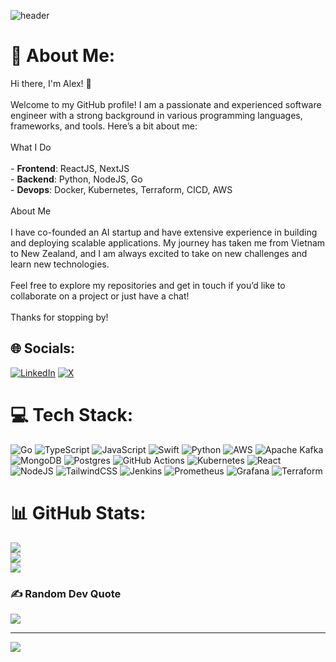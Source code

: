 ![header](https://github.com/halfrost/halfrost/blob/master/icons/header_.png)
# 💫 About Me:
Hi there, I'm Alex! 👋<br><br>Welcome to my GitHub profile! I am a passionate and experienced software engineer with a strong background in various programming languages, frameworks, and tools. Here’s a bit about me:<br><br>What I Do<br><br>- **Frontend**: ReactJS, NextJS<br>- **Backend**: Python, NodeJS, Go<br>- **Devops**: Docker, Kubernetes, Terraform, CICD, AWS<br><br>About Me<br><br>I have co-founded an AI startup and have extensive experience in building and deploying scalable applications. My journey has taken me from Vietnam to New Zealand, and I am always excited to take on new challenges and learn new technologies. <br><br>Feel free to explore my repositories and get in touch if you’d like to collaborate on a project or just have a chat!<br><br>Thanks for stopping by!


## 🌐 Socials:
[![LinkedIn](https://img.shields.io/badge/LinkedIn-%230077B5.svg?logo=linkedin&logoColor=white)](https://linkedin.com/in/alexnguyen0112) [![X](https://img.shields.io/badge/X-black.svg?logo=X&logoColor=white)](https://x.com/alexth0112) 

# 💻 Tech Stack:
![Go](https://img.shields.io/badge/go-%2300ADD8.svg?style=flat-square&logo=go&logoColor=white) ![TypeScript](https://img.shields.io/badge/typescript-%23007ACC.svg?style=flat-square&logo=typescript&logoColor=white) ![JavaScript](https://img.shields.io/badge/javascript-%23323330.svg?style=flat-square&logo=javascript&logoColor=%23F7DF1E) ![Swift](https://img.shields.io/badge/swift-F54A2A?style=flat-square&logo=swift&logoColor=white) ![Python](https://img.shields.io/badge/python-3670A0?style=flat-square&logo=python&logoColor=ffdd54) ![AWS](https://img.shields.io/badge/AWS-%23FF9900.svg?style=flat-square&logo=amazon-aws&logoColor=white) ![Apache Kafka](https://img.shields.io/badge/Apache%20Kafka-000?style=flat-square&logo=apachekafka) ![MongoDB](https://img.shields.io/badge/MongoDB-%234ea94b.svg?style=flat-square&logo=mongodb&logoColor=white) ![Postgres](https://img.shields.io/badge/postgres-%23316192.svg?style=flat-square&logo=postgresql&logoColor=white) ![GitHub Actions](https://img.shields.io/badge/github%20actions-%232671E5.svg?style=flat-square&logo=githubactions&logoColor=white) ![Kubernetes](https://img.shields.io/badge/kubernetes-%23326ce5.svg?style=flat-square&logo=kubernetes&logoColor=white) ![React](https://img.shields.io/badge/react-%2320232a.svg?style=flat-square&logo=react&logoColor=%2361DAFB) ![NodeJS](https://img.shields.io/badge/node.js-6DA55F?style=flat-square&logo=node.js&logoColor=white) ![TailwindCSS](https://img.shields.io/badge/tailwindcss-%2338B2AC.svg?style=flat-square&logo=tailwind-css&logoColor=white) ![Jenkins](https://img.shields.io/badge/jenkins-%232C5263.svg?style=flat-square&logo=jenkins&logoColor=white) ![Prometheus](https://img.shields.io/badge/Prometheus-E6522C?style=flat-square&logo=Prometheus&logoColor=white) ![Grafana](https://img.shields.io/badge/grafana-%23F46800.svg?style=flat-square&logo=grafana&logoColor=white) ![Terraform](https://img.shields.io/badge/terraform-%235835CC.svg?style=flat-square&logo=terraform&logoColor=white)
# 📊 GitHub Stats:
![](https://github-readme-stats.vercel.app/api?username=Hnamnguyen0112&theme=default_repocard&hide_border=false&include_all_commits=true&count_private=true)<br/>
![](https://github-readme-streak-stats.herokuapp.com/?user=Hnamnguyen0112&theme=default_repocard&hide_border=false)<br/>
![](https://github-readme-stats.vercel.app/api/top-langs/?username=Hnamnguyen0112&theme=default_repocard&hide_border=false&include_all_commits=true&count_private=true&layout=compact)

### ✍️ Random Dev Quote
![](https://quotes-github-readme.vercel.app/api?type=horizontal&theme=light)

---
[![](https://visitcount.itsvg.in/api?id=Hnamnguyen0112&icon=0&color=0)](https://visitcount.itsvg.in)

<!-- Proudly created with GPRM ( https://gprm.itsvg.in ) -->

